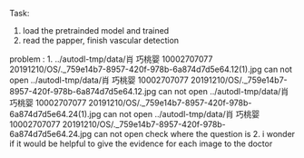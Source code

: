 Task: 
1. load the pretrainded model and trained 
2. read the papper, finish vascular detection 

problem :
1. 
../autodl-tmp/data/肖 巧桃婴 10002707077 20191210/OS/._759e14b7-8957-420f-978b-6a874d7d5e64.12(1).jpg can not open
../autodl-tmp/data/肖 巧桃婴 10002707077 20191210/OS/._759e14b7-8957-420f-978b-6a874d7d5e64.12.jpg can not open
../autodl-tmp/data/肖 巧桃婴 10002707077 20191210/OS/._759e14b7-8957-420f-978b-6a874d7d5e64.24(1).jpg can not open
../autodl-tmp/data/肖 巧桃婴 10002707077 20191210/OS/._759e14b7-8957-420f-978b-6a874d7d5e64.24.jpg can not open
check where the question is 
2. 
i wonder if it would be helpful to give the evidence for each image to the doctor
